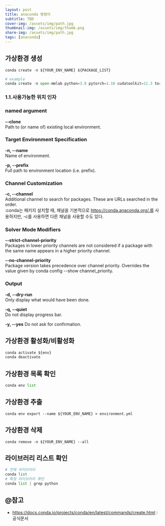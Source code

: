 ```yaml
---
layout: post
title: anaconda 명령어
subtitle: TBD
cover-img: /assets/img/path.jpg
thumbnail-img: /assets/img/thumb.png
share-img: /assets/img/path.jpg
tags: [anaconda]
---
```


## 가상환경 생성
```python
conda create -n ${YOUR_ENV_NAME} ${PACKAGE_LIST}

# example
conda create -n open-mmlab python=3.8 pytorch=1.10 cudatoolkit=11.3 torchvision -c pytorch -y

```

### 1.1.사용가능한 위치 인자    
### named argument  
**--clone**         
Path to (or name of) existing local environment.    

### Target Environment Specification
**-n, --name**      
Name of environment.

**-p, --prefix**        
Full path to environment location (i.e. prefix).

### Channel Customization
**-c, --channel**       
Additional channel to search for packages. These are URLs searched in the order.        
:conda는 패키지 설치할 때, 채널을 기본적으로 https://conda.anaconda.org/.를 사용하지만, -c를 사용하면 다른 채널을 사용할 수도 있다.


### Solver Mode Modifiers
**--strict-channel-priority**   
Packages in lower priority channels are not considered if a package with the same name appears in a higher priority channel.        

**--no-channel-priority**   
Package version takes precedence over channel priority. Overrides the value given by conda config --show channel_priority.

### Output 
**-d, --dry-run**   
Only display what would have been done. 

**-q, --quiet**     
Do not display progress bar.

**-y, --yes**
Do not ask for confirmation.

## 가상환경 활성화/비활성화
```python
conda activate ${env}
conda deactivate
```

## 가상환경 목록 확인
```python
conda env list
```

## 가상환경 추출
```commandline
conda env export --name ${YOUR_ENV_NAME} > environment.yml
```


## 가상환경 삭제
```commandline
conda remove -n ${YOUR_ENV_NAME} --all
```
## 라이브러리 리스트 확인
```python
# 전체 라이브러리
conda list
# 특정 라이브러리 확인
conda list | grep python
```


## @참고
- https://docs.conda.io/projects/conda/en/latest/commands/create.html : 공식문서
